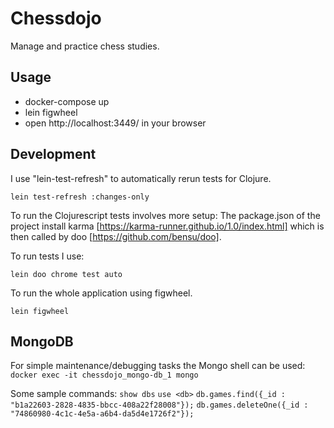 # Chessdojo

Manage and practice chess studies.

## Usage

- docker-compose up
- lein figwheel
- open http://localhost:3449/ in your browser

## Development

I use "lein-test-refresh" to automatically rerun tests for Clojure.

`lein test-refresh :changes-only`

To run the Clojurescript tests involves more setup:
The package.json of the project install karma [https://karma-runner.github.io/1.0/index.html]
which is then called by doo [https://github.com/bensu/doo].

To run tests I use:

`lein doo chrome test auto` 

To run the whole application using figwheel.

`lein figwheel`

## MongoDB

For simple maintenance/debugging tasks the Mongo shell can be used:
`docker exec -it chessdojo_mongo-db_1 mongo`

Some sample commands:
`show dbs`
`use <db>`
`db.games.find({_id : "b1a22603-2828-4835-bbcc-408a22f28008"});`
`db.games.deleteOne({_id : "74860980-4c1c-4e5a-a6b4-da5d4e1726f2"});`